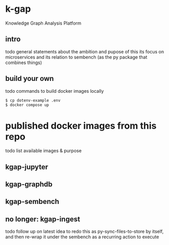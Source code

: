 # k-gap
Knowledge Graph Analysis Platform



## intro
todo general statements about the ambition and pupose of this
its focus on microservices
and its relation to sembench (as the py package that combines things)


## build your own

todo commands to build docker images locally
```bash
$ cp dotenv-example .env
$ docker compose up
```


# published docker images from this repo

todo list available images & purpose

## kgap-jupyter
## kgap-graphdb
## kgap-sembench

## no longer: kgap-ingest 
todo follow up on latest idea to redo this as py-sync-files-to-store by itself, and then re-wrap it under the sembench as a recurring action to execute
